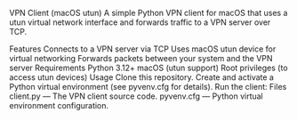 VPN Client (macOS utun)
A simple Python VPN client for macOS that uses a utun virtual network interface and forwards traffic to a VPN server over TCP.

Features
Connects to a VPN server via TCP
Uses macOS utun device for virtual networking
Forwards packets between your system and the VPN server
Requirements
Python 3.12+
macOS (utun support)
Root privileges (to access utun devices)
Usage
Clone this repository.
Create and activate a Python virtual environment (see pyvenv.cfg for details).
Run the client:
Files
client.py — The VPN client source code.
pyvenv.cfg — Python virtual environment configuration.

